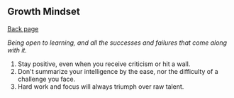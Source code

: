 ## Growth Mindset

[Back page](/102-notes.md)

*Being open to learning, and all the successes and failures that come along with it.*


1. Stay positive, even when you receive criticism or hit a wall.
2. Don't summarize your intelligence by the ease, nor the difficulty of a challenge you face.
3. Hard work and focus will always triumph over raw talent.